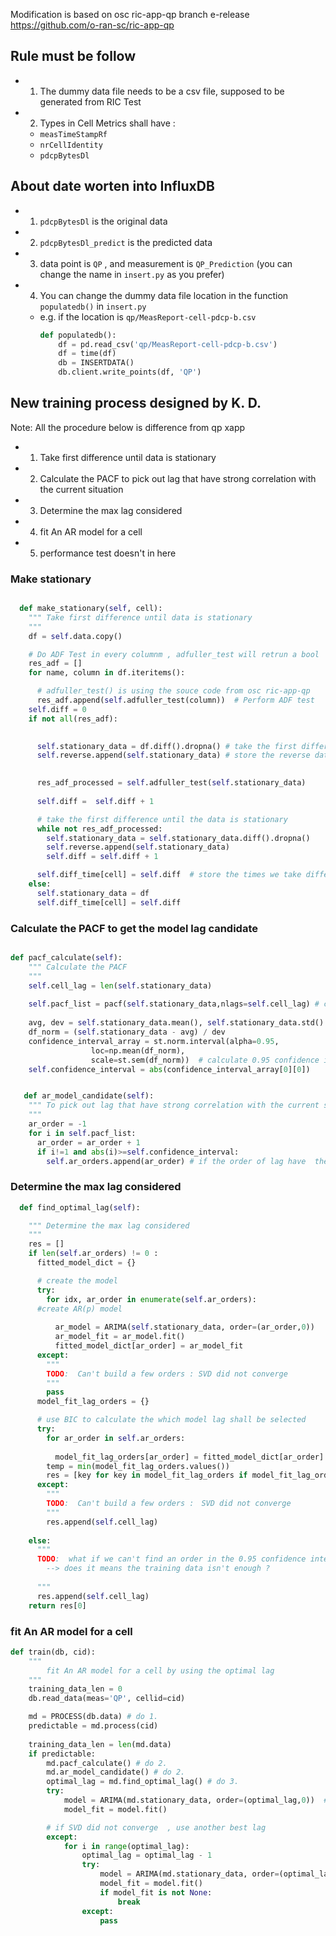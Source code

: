 Modification is based on osc ric-app-qp branch e-release  https://github.com/o-ran-sc/ric-app-qp

## Rule must be follow
- 1. The dummy data file needs to be a csv file, supposed to be generated from RIC Test
- 2. Types in Cell Metrics shall have :
    - `measTimeStampRf`
    - `nrCellIdentity`
    - `pdcpBytesDl`
## About date worten into InfluxDB

- 1. `pdcpBytesDl` is the original data
- 2. `pdcpBytesDl_predict` is the predicted data
- 3.  data point is `QP` , and measurement is `QP_Prediction` (you can change the name in `insert.py` as you prefer)
- 4.  You can change the dummy data file location in the function `populatedb()` in `insert.py` 
    - e.g. if the location is `qp/MeasReport-cell-pdcp-b.csv`
        ```py
        def populatedb():
            df = pd.read_csv('qp/MeasReport-cell-pdcp-b.csv')
            df = time(df)
            db = INSERTDATA()
            db.client.write_points(df, 'QP')
        ```

## New training process designed by K. D.

Note: All the procedure below is difference from qp xapp
- 1. Take first difference until data is stationary 
- 2. Calculate the PACF to pick out lag that have strong correlation with the current situation
- 3. Determine the max lag considered
- 4. fit An AR model for a cell
- 5. performance test doesn't in here

### Make stationary
```py

  def make_stationary(self, cell):
    """ Take first difference until data is stationary 
    """
    df = self.data.copy()

    # Do ADF Test in every columnm , adfuller_test will retrun a bool
    res_adf = []
    for name, column in df.iteritems():

      # adfuller_test() is using the souce code from osc ric-app-qp
      res_adf.append(self.adfuller_test(column))  # Perform ADF test
    self.diff = 0
    if not all(res_adf):

      
      self.stationary_data = df.diff().dropna() # take the first difference 
      self.reverse.append(self.stationary_data) # store the reverse data, used for transforming to the orignal scale

      
      res_adf_processed = self.adfuller_test(self.stationary_data)
  
      self.diff =  self.diff + 1 

      # take the first difference until the data is stationary
      while not res_adf_processed:
        self.stationary_data = self.stationary_data.diff().dropna()
        self.reverse.append(self.stationary_data)
        self.diff = self.diff + 1

      self.diff_time[cell] = self.diff  # store the times we take difference for a cell
    else:
      self.stationary_data = df
      self.diff_time[cell] = self.diff
 ```


### Calculate the PACF to get the model lag candidate

```py

def pacf_calculate(self):
    """ Calculate the PACF
    """
    self.cell_lag = len(self.stationary_data) 
 
    self.pacf_list = pacf(self.stationary_data,nlags=self.cell_lag) # call pacf() to get every pacf of lag
  
    avg, dev = self.stationary_data.mean(), self.stationary_data.std()
    df_norm = (self.stationary_data - avg) / dev
    confidence_interval_array = st.norm.interval(alpha=0.95,
                  loc=np.mean(df_norm),
                  scale=st.sem(df_norm))  # calculate 0.95 confidence interval to know which lag have the strong correlation with the current situation
    self.confidence_interval = abs(confidence_interval_array[0][0])  
 ```



```py

   def ar_model_candidate(self):
    """ To pick out lag that have strong correlation with the current situation
    """
    ar_order = -1
    for i in self.pacf_list:
      ar_order = ar_order + 1
      if i!=1 and abs(i)>=self.confidence_interval: 
        self.ar_orders.append(ar_order) # if the order of lag have  the strong correlation with the current situation , store it as the model candidate
 ```

###  Determine the max lag considered
```py
  def find_optimal_lag(self):

    """ Determine the max lag considered
    """
    res = []
    if len(self.ar_orders) != 0 : 
      fitted_model_dict = {}

      # create the model 
      try:
        for idx, ar_order in enumerate(self.ar_orders):
      #create AR(p) model
        
          ar_model = ARIMA(self.stationary_data, order=(ar_order,0))
          ar_model_fit = ar_model.fit()
          fitted_model_dict[ar_order] = ar_model_fit
      except:
        """
        TODO:  Can't build a few orders : SVD did not converge  
        """  
        pass        
      model_fit_lag_orders = {}

      # use BIC to calculate the which model lag shall be selected
      try:
        for ar_order in self.ar_orders:
        
          model_fit_lag_orders[ar_order] = fitted_model_dict[ar_order].bic
        temp = min(model_fit_lag_orders.values())
        res = [key for key in model_fit_lag_orders if model_fit_lag_orders[key] == temp]
      except:
        """
        TODO:  Can't build a few orders :　SVD did not converge  
        """  
        res.append(self.cell_lag) 
  
    else:
      """
      TODO:  what if we can't find an order in the 0.95 confidence interval ?
        --> does it means the training data isn't enough ?
      
      """
      res.append(self.cell_lag)
    return res[0]
```

### fit An AR model for a cell

```py
def train(db, cid):
    """
        fit An AR model for a cell by using the optimal lag
    """
    training_data_len = 0
    db.read_data(meas='QP', cellid=cid)

    md = PROCESS(db.data) # do 1.
    predictable = md.process(cid)
    
    training_data_len = len(md.data)
    if predictable:
        md.pacf_calculate() # do 2.
        md.ar_model_candidate() # do 2.
        optimal_lag = md.find_optimal_lag() # do 3.
        try:
            model = ARIMA(md.stationary_data, order=(optimal_lag,0))  # do 4.
            model_fit = model.fit() 

        # if SVD did not converge  , use another best lag 
        except:
            for i in range(optimal_lag):
                optimal_lag = optimal_lag - 1
                try:
                    model = ARIMA(md.stationary_data, order=(optimal_lag,0))  # do 4. 
                    model_fit = model.fit()    
                    if model_fit is not None:
                        break
                except:
                    pass
```
